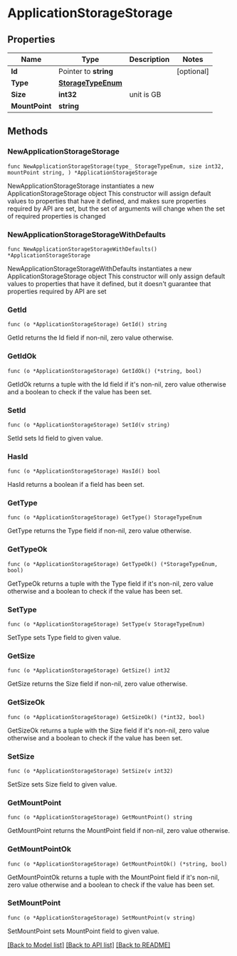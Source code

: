 # ApplicationStorageStorage

## Properties

Name | Type | Description | Notes
------------ | ------------- | ------------- | -------------
**Id** | Pointer to **string** |  | [optional] 
**Type** | [**StorageTypeEnum**](StorageTypeEnum.md) |  | 
**Size** | **int32** | unit is GB | 
**MountPoint** | **string** |  | 

## Methods

### NewApplicationStorageStorage

`func NewApplicationStorageStorage(type_ StorageTypeEnum, size int32, mountPoint string, ) *ApplicationStorageStorage`

NewApplicationStorageStorage instantiates a new ApplicationStorageStorage object
This constructor will assign default values to properties that have it defined,
and makes sure properties required by API are set, but the set of arguments
will change when the set of required properties is changed

### NewApplicationStorageStorageWithDefaults

`func NewApplicationStorageStorageWithDefaults() *ApplicationStorageStorage`

NewApplicationStorageStorageWithDefaults instantiates a new ApplicationStorageStorage object
This constructor will only assign default values to properties that have it defined,
but it doesn't guarantee that properties required by API are set

### GetId

`func (o *ApplicationStorageStorage) GetId() string`

GetId returns the Id field if non-nil, zero value otherwise.

### GetIdOk

`func (o *ApplicationStorageStorage) GetIdOk() (*string, bool)`

GetIdOk returns a tuple with the Id field if it's non-nil, zero value otherwise
and a boolean to check if the value has been set.

### SetId

`func (o *ApplicationStorageStorage) SetId(v string)`

SetId sets Id field to given value.

### HasId

`func (o *ApplicationStorageStorage) HasId() bool`

HasId returns a boolean if a field has been set.

### GetType

`func (o *ApplicationStorageStorage) GetType() StorageTypeEnum`

GetType returns the Type field if non-nil, zero value otherwise.

### GetTypeOk

`func (o *ApplicationStorageStorage) GetTypeOk() (*StorageTypeEnum, bool)`

GetTypeOk returns a tuple with the Type field if it's non-nil, zero value otherwise
and a boolean to check if the value has been set.

### SetType

`func (o *ApplicationStorageStorage) SetType(v StorageTypeEnum)`

SetType sets Type field to given value.


### GetSize

`func (o *ApplicationStorageStorage) GetSize() int32`

GetSize returns the Size field if non-nil, zero value otherwise.

### GetSizeOk

`func (o *ApplicationStorageStorage) GetSizeOk() (*int32, bool)`

GetSizeOk returns a tuple with the Size field if it's non-nil, zero value otherwise
and a boolean to check if the value has been set.

### SetSize

`func (o *ApplicationStorageStorage) SetSize(v int32)`

SetSize sets Size field to given value.


### GetMountPoint

`func (o *ApplicationStorageStorage) GetMountPoint() string`

GetMountPoint returns the MountPoint field if non-nil, zero value otherwise.

### GetMountPointOk

`func (o *ApplicationStorageStorage) GetMountPointOk() (*string, bool)`

GetMountPointOk returns a tuple with the MountPoint field if it's non-nil, zero value otherwise
and a boolean to check if the value has been set.

### SetMountPoint

`func (o *ApplicationStorageStorage) SetMountPoint(v string)`

SetMountPoint sets MountPoint field to given value.



[[Back to Model list]](../README.md#documentation-for-models) [[Back to API list]](../README.md#documentation-for-api-endpoints) [[Back to README]](../README.md)


